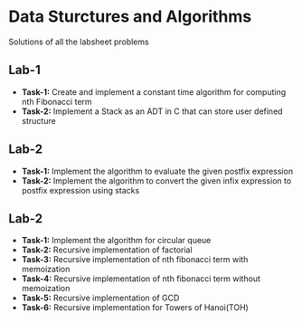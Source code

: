 # Data Sturctures and Algorithms

Solutions of all the labsheet problems

## Lab-1

- **Task-1:** Create and implement a constant time algorithm for computing nth Fibonacci term
- **Task-2:** Implement a Stack as an ADT in C that can store user defined structure

## Lab-2

- **Task-1:** Implement the algorithm to evaluate the given postfix expression
- **Task-2:** Implement the algorithm to convert the given infix expression to postfix expression using stacks

## Lab-2

- **Task-1:** Implement the algorithm for circular queue
- **Task-2:** Recursive implementation of factorial
- **Task-3:** Recursive implementation of nth fibonacci term with memoization
- **Task-4:** Recursive implementation of nth fibonacci term without memoization
- **Task-5:** Recursive implementation of GCD
- **Task-6:** Recursive implementation for Towers of Hanoi(TOH)
